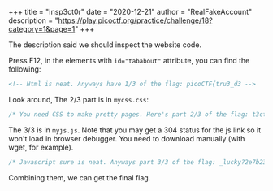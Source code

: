 +++
title = "Insp3ct0r"
date = "2020-12-21"
author = "RealFakeAccount"
description = "https://play.picoctf.org/practice/challenge/18?category=1&page=1"
+++

The description said we should inspect the website code.

Press F12, in the elements with `id="tababout"` attribute, you can find the following:

```html
<!-- Html is neat. Anyways have 1/3 of the flag: picoCTF{tru3_d3 -->
```

Look around, The 2/3 part is in `mycss.css`:

```css
/* You need CSS to make pretty pages. Here's part 2/3 of the flag: t3ct1ve_0r_ju5t */
```

The 3/3 is in `myjs.js`. Note that you may get a 304 status for the js link so it won't load in browser debugger. You need to download manually (with wget, for example).

```javascript
/* Javascript sure is neat. Anyways part 3/3 of the flag: _lucky?2e7b23e3} */
```

Combining them, we can get the final flag.